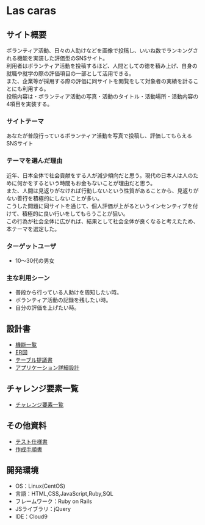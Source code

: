 # Las caras

## サイト概要
ボランティア活動、日々の人助けなどを画像で投稿し、いいね数でランキングされる機能を実装した評価型のSNSサイト。<br>
利用者はボランティア活動を投稿するほど、人間としての徳を積み上げ、自身の就職や就学の際の評価項目の一部として活用できる。<br>
また、企業等が採用する際の評価に同サイトを閲覧をして対象者の実績を計ることにも利用する。<br>
投稿内容は・ボランティア活動の写真・活動のタイトル・活動場所・活動内容の4項目を実装する。


### サイトテーマ
あなたが普段行っているボランティア活動を写真で投稿し、評価してもらえるSNSサイト


### テーマを選んだ理由
近年、日本全体で社会貢献をする人が減少傾向だと思う。現代の日本人は人のために何かをするという時間もお金もないことが理由だと思う。<br>
また、人間は見返りがなければ行動しないという性質があることから、見返りがない善行を積極的にしないことが多い。<br>
こうした問題に同サイトを通じて、個人評価が上がるというインセンティブを付けて、積極的に良い行いをしてもらうことが狙い。<br>
この行為が社会全体に広がれば、結果として社会全体が良くなると考えたため、本テーマを選定した。<br>



### ターゲットユーザ
- 10～30代の男女

### 主な利用シーン
- 普段から行っている人助けを周知したい時。<br>
- ボランティア活動の記録を残したい時。<br>
- 自分の評価を上げたい時。<br>


## 設計書
- [機能一覧](https://docs.google.com/spreadsheets/d/143FKEOayKwbgFH4eo-QM1MxnqwlFaJ8s6Aygbo_jb9s/edit?usp=sharing)
- [ER図](https://drive.google.com/file/d/1b_XnAFjZHtk8zzkqKJw0STK_aI9nOmQ_/view?usp=sharing)
- [テーブル提議書](https://docs.google.com/spreadsheets/d/1sTarjJ-hYvG0PuI95t2Er846XAaDdg3SxG2B04SQ4lM/edit?usp=sharing)
- [アプリケーション詳細設計](https://docs.google.com/spreadsheets/d/1EjtN_5u7oa620N1IUwcPljBqSL8628d7EJhcuMSO3S8/edit?usp=sharing)

## チャレンジ要素一覧
- [チャレンジ要素一覧](https://docs.google.com/spreadsheets/d/1LqZ4NpbXIp-19QHiEymqfhoHZ8IcXyYLEql4MtsnxYk/edit?usp=sharing)

## その他資料
- [テスト仕様書](https://docs.google.com/spreadsheets/d/1zzR8IV4maQ439wup6RNnK7f13IB8Nue9Cq-HhGVnnME/edit?usp=sharin)
- [作成手順書](https://docs.google.com/spreadsheets/d/1CHedU5qYGx9z8PgAGD4YrcOtS1ezCNNj_7X97Oa7mMc/edit?usp=sharing)

## 開発環境
- OS：Linux(CentOS)
- 言語：HTML,CSS,JavaScript,Ruby,SQL
- フレームワーク：Ruby on Rails
- JSライブラリ：jQuery
- IDE：Cloud9
